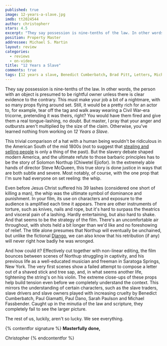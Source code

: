 ```yaml
---
published: true
image: 12-years-a-slave.jpg
imdb: tt2024544
author: christopherr 
stars: 4.5
excerpt: "They say possession is nine-tenths of the law. In other words, the person with an object is presumed to be rightful owner unless there is clear evidence to the contrary."
position: Property Master
addressee: Michael S. Martin
layout: review
categories: 
  - reviews
  - on-video
title: "12 Years a Slave"
comments: true
tags: [12 years a slave, Benedict Cumberbatch, Brad Pitt, Letters, Michael Fassbender, Oscars 2014, Paul Dano, Paul Giamatti, Sarah Paulson, steve mcqueen]
---
```

They say possession is nine-tenths of the law. In other words, the person with an object is presumed to be rightful owner unless there is clear evidence to the contrary. This must make your job a bit of a nightmare, with so many props flying around set. Still, it would be a pretty rich for an actor to, for example, tear off the tag and walk away wearing a Civil War-era tricorne, pretending it was theirs, right? You would have them fired and give them a real tongue-lashing, no doubt.  But master, I pray that your anger and outbursts aren't multiplied by the size of the claim. Otherwise, you've learned nothing from working on _12 Years a Slave_.

This trivial comparison of a hat with a human being wouldn't be ridiculous in the American South of the mid 1800s (not to suggest that [stealing and selling people][1] is only a thing of the past). But the slavery debate shaped modern America, and the ultimate refute to those barbaric principles has to be the story of Solomon Northup (Chiwetel Ejiofor). In the extremely able hands of director Steve McQueen, this true story is done justice in ways that are both subtle and severe. Most notably, of course, with the one prop that I'm sure had everyone on set reeling: the whip.

   [1]: http://film500.wordpress.com/2011/10/19/340-the-whistleblower/

Even before Jesus Christ suffered his 39 lashes (considered one short of killing a man), the whip was the ultimate symbol of dominance and punishment. In your film, its use on characters and exposure to the audience is amplified each time it appears. There are other instruments of torture, such as knives, nails and rope, but it's hard to surpass the theatrics and visceral pain of a lashing. Hardly entertaining, but also hard to shake. And that seems to be the strategy of the film. There's an uncomfortable air throughout, with shots held a bit longer than we'd like and no foreshowing of relief. The title alone presumes that Northup will eventually be unchained, but unlike the fictional [Django][2], we can also know that his retribution (if any) will never right how badly he was wronged. 

   [2]: /content/2012/12/28/django-unchained.html

And how could it?  Effectively cut together with non-linear editing, the film bounces between scenes of Northup struggling in captivity, and his previous life as a well-educated musician and freeman in Saratoga Springs, New York. The very first scenes show a failed attempt to compose a letter out of a shaved stick and tree sap, and, in what seems another life, tightening the string's on his violin. The extreme close-ups of these props help build tension even before we completely understand the context. This mirrors the understanding of certain characters, such as the slave traders, slave drivers and slave owners played with increasing cruelty by Benedict Cumberbatch, Paul Giamatti, Paul Dano, Sarah Paulson and Michael Fassbender. Caught up in the minutia of the law and scripture, they completely fail to see the larger picture.

The rest of us, luckily, aren't so lucky. We see everything.

{% contentfor signature %}
**Masterfully done,**

Christopher
{% endcontentfor %}